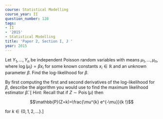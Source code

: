 ```yaml
---
course: Statistical Modelling
course_year: II
question_number: 128
tags:
- II
- '2015'
- Statistical Modelling
title: 'Paper 2, Section I, J '
year: 2015
---
```




Let $Y_{1}, \ldots, Y_{n}$ be independent Poisson random variables with means $\mu_{1}, \ldots, \mu_{n}$, where $\log \left(\mu_{i}\right)=\beta x_{i}$ for some known constants $x_{i} \in \mathbb{R}$ and an unknown parameter $\beta$. Find the log-likelihood for $\beta$.

By first computing the first and second derivatives of the log-likelihood for $\beta$, describe the algorithm you would use to find the maximum likelihood estimator $\hat{\beta}$. $[$ Hint: Recall that if $Z \sim \operatorname{Pois}(\mu)$ then

$$\mathbb{P}(Z=k)=\frac{\mu^{k} e^{-\mu}}{k !}$$

for $k \in\{0,1,2, \ldots\}$.]
